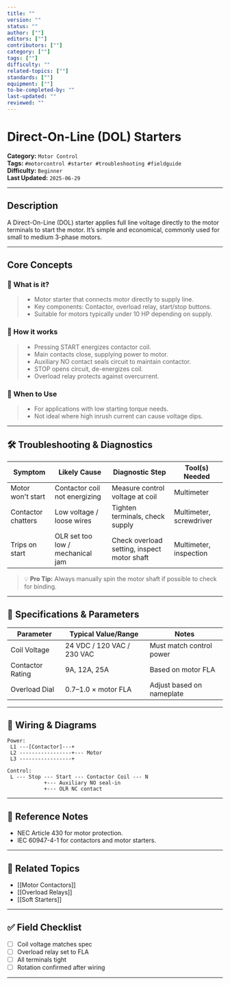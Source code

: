 ```yaml
---
title: ""
version: ""
status: ""
author: [""]
editors: [""]
contributors: [""]
category: [""]
tags: [""]
difficulty: ""
related-topics: [""]
standards: [""]
equipment: [""]
to-be-completed-by: ""
last-updated: ""
reviewed: ""
---
```


# Direct-On-Line (DOL) Starters

**Category:** `Motor Control`  
**Tags:** `#motorcontrol #starter #troubleshooting #fieldguide`  
**Difficulty:** `Beginner`  
**Last Updated:** `2025-06-29`  

---

## Description

A Direct-On-Line (DOL) starter applies full line voltage directly to the motor terminals to start the motor. It’s simple and economical, commonly used for small to medium 3-phase motors.

---

## Core Concepts

### 🔹 What is it?
> - Motor starter that connects motor directly to supply line.  
> - Key components: Contactor, overload relay, start/stop buttons.  
> - Suitable for motors typically under 10 HP depending on supply.

### 🔹 How it works
> - Pressing START energizes contactor coil.  
> - Main contacts close, supplying power to motor.  
> - Auxiliary NO contact seals circuit to maintain contactor.  
> - STOP opens circuit, de-energizes coil.  
> - Overload relay protects against overcurrent.

### 🔹 When to Use
> - For applications with low starting torque needs.  
> - Not ideal where high inrush current can cause voltage dips.

---

## 🛠️ Troubleshooting & Diagnostics

| Symptom                | Likely Cause                  | Diagnostic Step                       | Tool(s) Needed      |
|-------------------------|-----------------------------|--------------------------------------|---------------------|
| Motor won't start       | Contactor coil not energizing | Measure control voltage at coil     | Multimeter          |
| Contactor chatters      | Low voltage / loose wires    | Tighten terminals, check supply     | Multimeter, screwdriver |
| Trips on start          | OLR set too low / mechanical jam | Check overload setting, inspect motor shaft | Multimeter, inspection |

> 💡 **Pro Tip:** Always manually spin the motor shaft if possible to check for binding.

---

## 📏 Specifications & Parameters

| Parameter       | Typical Value/Range | Notes                           |
|-----------------|---------------------|---------------------------------|
| Coil Voltage    | 24 VDC / 120 VAC / 230 VAC | Must match control power |
| Contactor Rating| 9A, 12A, 25A         | Based on motor FLA             |
| Overload Dial   | 0.7–1.0 × motor FLA | Adjust based on nameplate      |

---

## 📐 Wiring & Diagrams

```
Power:
 L1 ---[Contactor]---+
 L2 -----------------+--- Motor
 L3 -----------------+

Control:
 L --- Stop --- Start --- Contactor Coil --- N
            +--- Auxiliary NO seal-in
            +--- OLR NC contact
```

---

## 📎 Reference Notes

- NEC Article 430 for motor protection.  
- IEC 60947-4-1 for contactors and motor starters.

---

## 📂 Related Topics

- [[Motor Contactors]]
- [[Overload Relays]]
- [[Soft Starters]]

---

## ✅ Field Checklist

- [ ] Coil voltage matches spec
- [ ] Overload relay set to FLA
- [ ] All terminals tight
- [ ] Rotation confirmed after wiring

---

